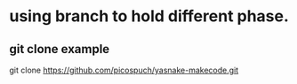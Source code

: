 # using branch to hold different phase.

## git clone example

git clone https://github.com/picospuch/yasnake-makecode.git
